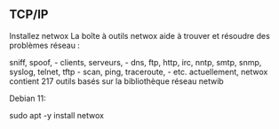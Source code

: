 ## TCP/IP

Installez netwox 
La boîte à outils netwox aide à trouver et résoudre des problèmes réseau : 

sniff, spoof, - clients, serveurs, - dns, ftp, http, irc, nntp, smtp, snmp, syslog, telnet, tftp - scan, ping, traceroute, - etc. actuellement, netwox contient 217 outils basés sur la bibliothèque réseau netwib

Debian 11:

sudo apt -y install netwox

